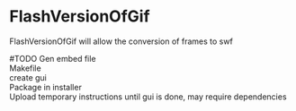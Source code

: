 # FlashVersionOfGif
FlashVersionOfGif will allow the conversion of frames to swf  

#TODO
Gen embed file  
Makefile  
create gui  
Package in installer  
Upload temporary instructions until gui is done, may require dependencies  
